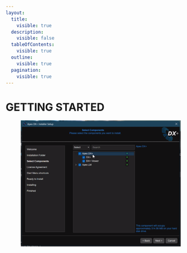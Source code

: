 ```yaml
---
layout:
  title:
    visible: true
  description:
    visible: false
  tableOfContents:
    visible: true
  outline:
    visible: true
  pagination:
    visible: true
---
```


# GETTING STARTED

<figure><img src="../.gitbook/assets/installer.png" alt=""><figcaption></figcaption></figure>
